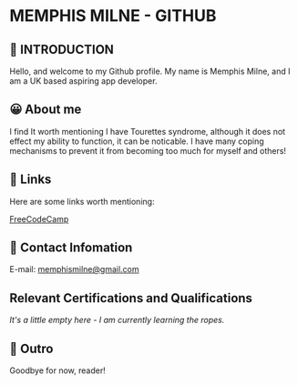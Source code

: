 # MEMPHIS MILNE -  GITHUB

## 👋 INTRODUCTION

Hello, and welcome to my Github profile. My name is Memphis Milne, and I am a UK based aspiring app developer.

## 😀 About me

I find It worth mentioning I have Tourettes syndrome, although it does not effect my ability to function, it can be noticable. I have many coping mechanisms to prevent it from becoming too much for myself and others!

## 🔗 Links 

Here are some links worth mentioning:

[FreeCodeCamp](https://www.freecodecamp.org/Memphis_Milne)

## 📨 Contact Infomation

E-mail: [memphismilne@gmail.com](mailto:memphismilne+github@gmail.com)

## Relevant Certifications and Qualifications

*It's a little empty here - I am currently learning the ropes.*

## 👋 Outro

Goodbye for now, reader!
